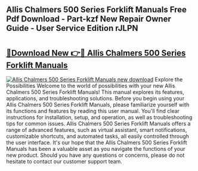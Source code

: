 ## Allis Chalmers 500 Series Forklift Manuals Free Pdf Download - Part-kzf New Repair Owner Guide - User Service Edition rJLPN

# <h2><a href="http://bc60408.oget.top/?id=Allis+Chalmers+500+Series+Forklift+Manuals">🔗Download New 👉🔴 Allis Chalmers 500 Series Forklift Manuals</a></h2>

[![Allis Chalmers 500 Series Forklift Manuals new download](https://i.imgur.com/5g1atiW.png)](http://bc60408.oget.top/?id=Allis+Chalmers+500+Series+Forklift+Manuals)
Explore the Possibilities Welcome to the world of possibilities with your new Allis Chalmers 500 Series Forklift Manuals! This manual explores its features, applications, and troubleshooting solutions. Before you begin using your Allis Chalmers 500 Series Forklift Manuals, please familiarize yourself with its functions and features by reading this user manual. You'll find clear instructions for installation, setup, and operation, as well as troubleshooting tips for common issues. Allis Chalmers 500 Series Forklift Manuals offers a range of advanced features, such as virtual assistant, smart notifications, customizable shortcuts, and automated tasks, all easily controlled through the user interface. It's our hope that the Allis Chalmers 500 Series Forklift Manuals has been a valuable asset as you navigate the functions of your new product. Should you have any questions or concerns, please do not hesitate to contact our customer support team.
